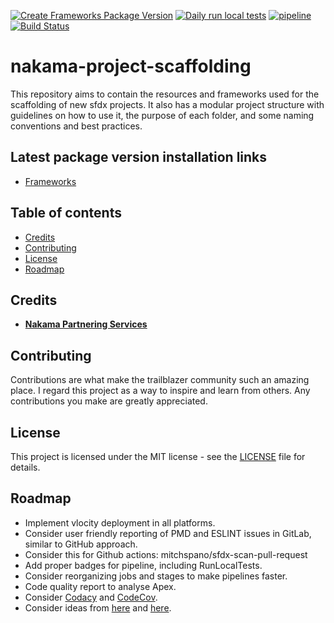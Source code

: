 [![Create Frameworks Package Version](https://github.com/Nakama-Partnering-Services/nakama-project-scaffolding/actions/workflows/create-frameworks-package-version.yml/badge.svg)](https://github.com/Nakama-Partnering-Services/nakama-project-scaffolding/actions/workflows/create-frameworks-package-version.yml) [![Daily run local tests](https://github.com/Nakama-Partnering-Services/nakama-project-scaffolding/actions/workflows/scheduled-tests.yml/badge.svg)](https://github.com/Nakama-Partnering-Services/nakama-project-scaffolding/actions/workflows/scheduled-tests.yml) [![pipeline](https://gitlab.com/jdkgabri/nakama-project-scaffolding/badges/main/pipeline.svg)](https://gitlab.com/jdkgabri/nakama-project-scaffolding/-/commits/main)
[![Build Status](https://dev.azure.com/jdkgabri/nakama-project-scaffolding/_apis/build/status/nakama-project-scaffolding?branchName=main)](https://dev.azure.com/jdkgabri/nakama-project-scaffolding/_build/latest?definitionId=1&branchName=main)

# nakama-project-scaffolding

This repository aims to contain the resources and frameworks used for the scaffolding of new sfdx projects. It also has a modular project structure with guidelines on how to use it, the purpose of each folder, and some naming conventions and best practices.

## Latest package version installation links

-   [Frameworks](https://login.salesforce.com/packaging/installPackage.apexp?p0=04t7Q000000IKzXQAW)

## Table of contents

-   [Credits](#credits)
-   [Contributing](#contributing)
-   [License](#license)
-   [Roadmap](#roadmap)

## Credits

-   [**Nakama Partnering Services**](https://github.com/Nakama-Partnering-Services)

## Contributing

Contributions are what make the trailblazer community such an amazing place. I regard this project as a way to inspire and learn from others. Any contributions you make are greatly appreciated.

## License

This project is licensed under the MIT license - see the [LICENSE](/LICENSE) file for details.

## Roadmap

-   Implement vlocity deployment in all platforms.
-   Consider user friendly reporting of PMD and ESLINT issues in GitLab, similar to GitHub approach.
-   Consider this for Github actions: mitchspano/sfdx-scan-pull-request
-   Add proper badges for pipeline, including RunLocalTests.
-   Consider reorganizing jobs and stages to make pipelines faster.
-   Code quality report to analyse Apex.
-   Consider [Codacy](https://docs.codacy.com/coverage-reporter/) and [CodeCov](https://about.codecov.io/tool/gitlab-ci/).
-   Consider ideas from [here](https://github.com/dxatscale/dxatscale-template/blob/main/.gitlab-ci.yml) and [here](https://gitlab.com/sfdx/sfdx-cicd-template/-/blob/master/Salesforce.gitlab-ci.yml).
